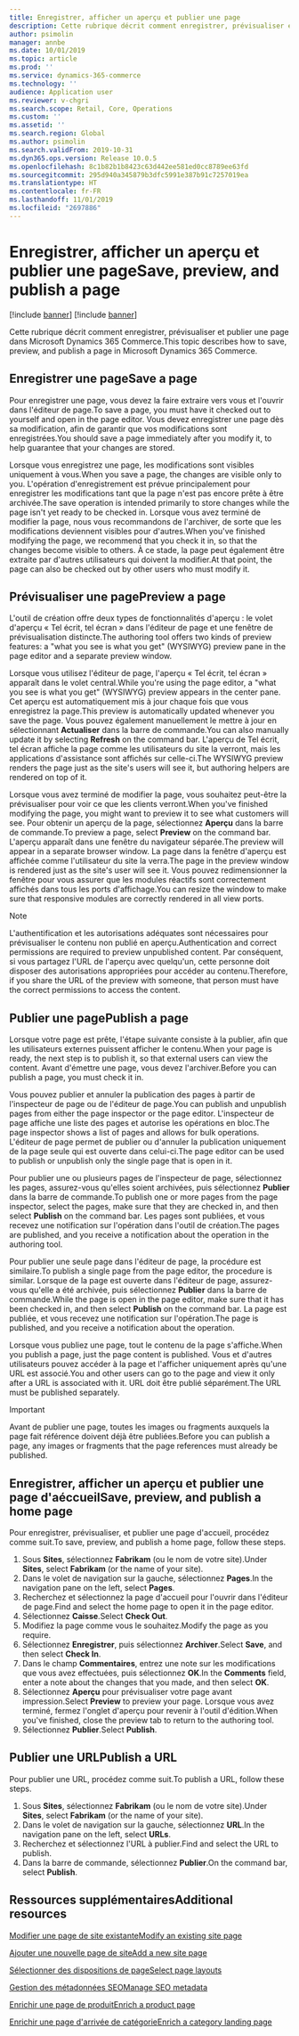 ```yaml
---
title: Enregistrer, afficher un aperçu et publier une page
description: Cette rubrique décrit comment enregistrer, prévisualiser et publier une page dans Microsoft Dynamics 365 Commerce.
author: psimolin
manager: annbe
ms.date: 10/01/2019
ms.topic: article
ms.prod: ''
ms.service: dynamics-365-commerce
ms.technology: ''
audience: Application user
ms.reviewer: v-chgri
ms.search.scope: Retail, Core, Operations
ms.custom: ''
ms.assetid: ''
ms.search.region: Global
ms.author: psimolin
ms.search.validFrom: 2019-10-31
ms.dyn365.ops.version: Release 10.0.5
ms.openlocfilehash: 8c1b82b1b8423c63d442ee581ed0cc8789ee63fd
ms.sourcegitcommit: 295d940a345879b3dfc5991e387b91c7257019ea
ms.translationtype: HT
ms.contentlocale: fr-FR
ms.lasthandoff: 11/01/2019
ms.locfileid: "2697886"
---
```

# <a name="save-preview-and-publish-a-page"></a><span data-ttu-id="de256-103">Enregistrer, afficher un aperçu et publier une page</span><span class="sxs-lookup"><span data-stu-id="de256-103">Save, preview, and publish a page</span></span>

[!include [banner](includes/preview-banner.md)]
[!include [banner](includes/banner.md)]

<span data-ttu-id="de256-104">Cette rubrique décrit comment enregistrer, prévisualiser et publier une page dans Microsoft Dynamics 365 Commerce.</span><span class="sxs-lookup"><span data-stu-id="de256-104">This topic describes how to save, preview, and publish a page in Microsoft Dynamics 365 Commerce.</span></span>

## <a name="save-a-page"></a><span data-ttu-id="de256-105">Enregistrer une page</span><span class="sxs-lookup"><span data-stu-id="de256-105">Save a page</span></span>

<span data-ttu-id="de256-106">Pour enregistrer une page, vous devez la faire extraire vers vous et l'ouvrir dans l'éditeur de page.</span><span class="sxs-lookup"><span data-stu-id="de256-106">To save a page, you must have it checked out to yourself and open in the page editor.</span></span> <span data-ttu-id="de256-107">Vous devez enregistrer une page dès sa modification, afin de garantir que vos modifications sont enregistrées.</span><span class="sxs-lookup"><span data-stu-id="de256-107">You should save a page immediately after you modify it, to help guarantee that your changes are stored.</span></span>

<span data-ttu-id="de256-108">Lorsque vous enregistrez une page, les modifications sont visibles uniquement à vous.</span><span class="sxs-lookup"><span data-stu-id="de256-108">When you save a page, the changes are visible only to you.</span></span> <span data-ttu-id="de256-109">L'opération d'enregistrement est prévue principalement pour enregistrer les modifications tant que la page n'est pas encore prête à être archivée.</span><span class="sxs-lookup"><span data-stu-id="de256-109">The save operation is intended primarily to store changes while the page isn't yet ready to be checked in.</span></span> <span data-ttu-id="de256-110">Lorsque vous avez terminé de modifier la page, nous vous recommandons de l'archiver, de sorte que les modifications deviennent visibles pour d'autres.</span><span class="sxs-lookup"><span data-stu-id="de256-110">When you've finished modifying the page, we recommend that you check it in, so that the changes become visible to others.</span></span> <span data-ttu-id="de256-111">À ce stade, la page peut également être extraite par d'autres utilisateurs qui doivent la modifier.</span><span class="sxs-lookup"><span data-stu-id="de256-111">At that point, the page can also be checked out by other users who must modify it.</span></span>

## <a name="preview-a-page"></a><span data-ttu-id="de256-112">Prévisualiser une page</span><span class="sxs-lookup"><span data-stu-id="de256-112">Preview a page</span></span>

<span data-ttu-id="de256-113">L'outil de création offre deux types de fonctionnalités d'aperçu : le volet d'aperçu « Tel écrit, tel écran » dans l'éditeur de page et une fenêtre de prévisualisation distincte.</span><span class="sxs-lookup"><span data-stu-id="de256-113">The authoring tool offers two kinds of preview features: a "what you see is what you get" (WYSIWYG) preview pane in the page editor and a separate preview window.</span></span>

<span data-ttu-id="de256-114">Lorsque vous utilisez l'éditeur de page, l'aperçu « Tel écrit, tel écran » apparaît dans le volet central.</span><span class="sxs-lookup"><span data-stu-id="de256-114">While you're using the page editor, a "what you see is what you get" (WYSIWYG) preview appears in the center pane.</span></span> <span data-ttu-id="de256-115">Cet aperçu est automatiquement mis à jour chaque fois que vous enregistrez la page.</span><span class="sxs-lookup"><span data-stu-id="de256-115">This preview is automatically updated whenever you save the page.</span></span> <span data-ttu-id="de256-116">Vous pouvez également manuellement le mettre à jour en sélectionnant **Actualiser** dans la barre de commande.</span><span class="sxs-lookup"><span data-stu-id="de256-116">You can also manually update it by selecting **Refresh** on the command bar.</span></span> <span data-ttu-id="de256-117">L'aperçu de Tel écrit, tel écran affiche la page comme les utilisateurs du site la verront, mais les applications d'assistance sont affichés sur celle-ci.</span><span class="sxs-lookup"><span data-stu-id="de256-117">The WYSIWYG preview renders the page just as the site's users will see it, but authoring helpers are rendered on top of it.</span></span>

<span data-ttu-id="de256-118">Lorsque vous avez terminé de modifier la page, vous souhaitez peut-être la prévisualiser pour voir ce que les clients verront.</span><span class="sxs-lookup"><span data-stu-id="de256-118">When you've finished modifying the page, you might want to preview it to see what customers will see.</span></span> <span data-ttu-id="de256-119">Pour obtenir un aperçu de la page, sélectionnez **Aperçu** dans la barre de commande.</span><span class="sxs-lookup"><span data-stu-id="de256-119">To preview a page, select **Preview** on the command bar.</span></span> <span data-ttu-id="de256-120">L'aperçu apparaît dans une fenêtre du navigateur séparée.</span><span class="sxs-lookup"><span data-stu-id="de256-120">The preview will appear in a separate browser window.</span></span> <span data-ttu-id="de256-121">La page dans la fenêtre d'aperçu est affichée comme l'utilisateur du site la verra.</span><span class="sxs-lookup"><span data-stu-id="de256-121">The page in the preview window is rendered just as the site's user will see it.</span></span> <span data-ttu-id="de256-122">Vous pouvez redimensionner la fenêtre pour vous assurer que les modules réactifs sont correctement affichés dans tous les ports d'affichage.</span><span class="sxs-lookup"><span data-stu-id="de256-122">You can resize the window to make sure that responsive modules are correctly rendered in all view ports.</span></span>

> [!NOTE]
> <span data-ttu-id="de256-123">L'authentification et les autorisations adéquates sont nécessaires pour prévisualiser le contenu non publié en aperçu.</span><span class="sxs-lookup"><span data-stu-id="de256-123">Authentication and correct permissions are required to preview unpublished content.</span></span> <span data-ttu-id="de256-124">Par conséquent, si vous partagez l'URL de l'aperçu avec quelqu'un, cette personne doit disposer des autorisations appropriées pour accéder au contenu.</span><span class="sxs-lookup"><span data-stu-id="de256-124">Therefore, if you share the URL of the preview with someone, that person must have the correct permissions to access the content.</span></span>

## <a name="publish-a-page"></a><span data-ttu-id="de256-125">Publier une page</span><span class="sxs-lookup"><span data-stu-id="de256-125">Publish a page</span></span>

<span data-ttu-id="de256-126">Lorsque votre page est prête, l'étape suivante consiste à la publier, afin que les utilisateurs externes puissent afficher le contenu.</span><span class="sxs-lookup"><span data-stu-id="de256-126">When your page is ready, the next step is to publish it, so that external users can view the content.</span></span> <span data-ttu-id="de256-127">Avant d'émettre une page, vous devez l'archiver.</span><span class="sxs-lookup"><span data-stu-id="de256-127">Before you can publish a page, you must check it in.</span></span>

<span data-ttu-id="de256-128">Vous pouvez publier et annuler la publication des pages à partir de l'inspecteur de page ou de l'éditeur de page.</span><span class="sxs-lookup"><span data-stu-id="de256-128">You can publish and unpublish pages from either the page inspector or the page editor.</span></span> <span data-ttu-id="de256-129">L'inspecteur de page affiche une liste des pages et autorise les opérations en bloc.</span><span class="sxs-lookup"><span data-stu-id="de256-129">The page inspector shows a list of pages and allows for bulk operations.</span></span> <span data-ttu-id="de256-130">L'éditeur de page permet de publier ou d'annuler la publication uniquement de la page seule qui est ouverte dans celui-ci.</span><span class="sxs-lookup"><span data-stu-id="de256-130">The page editor can be used to publish or unpublish only the single page that is open in it.</span></span>

<span data-ttu-id="de256-131">Pour publier une ou plusieurs pages de l'inspecteur de page, sélectionnez les pages, assurez-vous qu'elles soient archivées, puis sélectionnez **Publier** dans la barre de commande.</span><span class="sxs-lookup"><span data-stu-id="de256-131">To publish one or more pages from the page inspector, select the pages, make sure that they are checked in, and then select **Publish** on the command bar.</span></span> <span data-ttu-id="de256-132">Les pages sont publiées, et vous recevez une notification sur l'opération dans l'outil de création.</span><span class="sxs-lookup"><span data-stu-id="de256-132">The pages are published, and you receive a notification about the operation in the authoring tool.</span></span>

<span data-ttu-id="de256-133">Pour publier une seule page dans l'éditeur de page, la procédure est similaire.</span><span class="sxs-lookup"><span data-stu-id="de256-133">To publish a single page from the page editor, the procedure is similar.</span></span> <span data-ttu-id="de256-134">Lorsque de la page est ouverte dans l'éditeur de page, assurez-vous qu'elle a été archivée, puis sélectionnez **Publier** dans la barre de commande.</span><span class="sxs-lookup"><span data-stu-id="de256-134">While the page is open in the page editor, make sure that it has been checked in, and then select **Publish** on the command bar.</span></span> <span data-ttu-id="de256-135">La page est publiée, et vous recevez une notification sur l'opération.</span><span class="sxs-lookup"><span data-stu-id="de256-135">The page is published, and you receive a notification about the operation.</span></span>

<span data-ttu-id="de256-136">Lorsque vous publiez une page, tout le contenu de la page s'affiche.</span><span class="sxs-lookup"><span data-stu-id="de256-136">When you publish a page, just the page content is published.</span></span> <span data-ttu-id="de256-137">Vous et d'autres utilisateurs pouvez accéder à la page et l'afficher uniquement après qu'une URL est associé.</span><span class="sxs-lookup"><span data-stu-id="de256-137">You and other users can go to the page and view it only after a URL is associated with it.</span></span> <span data-ttu-id="de256-138">URL doit être publié séparément.</span><span class="sxs-lookup"><span data-stu-id="de256-138">The URL must be published separately.</span></span>

> [!IMPORTANT]
> <span data-ttu-id="de256-139">Avant de publier une page, toutes les images ou fragments auxquels la page fait référence doivent déjà être publiées.</span><span class="sxs-lookup"><span data-stu-id="de256-139">Before you can publish a page, any images or fragments that the page references must already be published.</span></span>

## <a name="save-preview-and-publish-a-home-page"></a><span data-ttu-id="de256-140">Enregistrer, afficher un aperçu et publier une page d'aéccueil</span><span class="sxs-lookup"><span data-stu-id="de256-140">Save, preview, and publish a home page</span></span>

<span data-ttu-id="de256-141">Pour enregistrer, prévisualiser, et publier une page d'accueil, procédez comme suit.</span><span class="sxs-lookup"><span data-stu-id="de256-141">To save, preview, and publish a home page, follow these steps.</span></span>

1. <span data-ttu-id="de256-142">Sous **Sites**, sélectionnez **Fabrikam** (ou le nom de votre site).</span><span class="sxs-lookup"><span data-stu-id="de256-142">Under **Sites**, select **Fabrikam** (or the name of your site).</span></span>
1. <span data-ttu-id="de256-143">Dans le volet de navigation sur la gauche, sélectionnez **Pages**.</span><span class="sxs-lookup"><span data-stu-id="de256-143">In the navigation pane on the left, select **Pages**.</span></span>
1. <span data-ttu-id="de256-144">Recherchez et sélectionnez la page d'accueil pour l'ouvrir dans l'éditeur de page.</span><span class="sxs-lookup"><span data-stu-id="de256-144">Find and select the home page to open it in the page editor.</span></span>
1. <span data-ttu-id="de256-145">Sélectionnez **Caisse**.</span><span class="sxs-lookup"><span data-stu-id="de256-145">Select **Check Out**.</span></span>
1. <span data-ttu-id="de256-146">Modifiez la page comme vous le souhaitez.</span><span class="sxs-lookup"><span data-stu-id="de256-146">Modify the page as you require.</span></span>
1. <span data-ttu-id="de256-147">Sélectionnez **Enregistrer**, puis sélectionnez **Archiver**.</span><span class="sxs-lookup"><span data-stu-id="de256-147">Select **Save**, and then select **Check In**.</span></span>
1. <span data-ttu-id="de256-148">Dans le champ **Commentaires**, entrez une note sur les modifications que vous avez effectuées, puis sélectionnez **OK**.</span><span class="sxs-lookup"><span data-stu-id="de256-148">In the **Comments** field, enter a note about the changes that you made, and then select **OK**.</span></span>
1. <span data-ttu-id="de256-149">Sélectionnez **Aperçu** pour prévisualiser votre page avant impression.</span><span class="sxs-lookup"><span data-stu-id="de256-149">Select **Preview** to preview your page.</span></span> <span data-ttu-id="de256-150">Lorsque vous avez terminé, fermez l'onglet d'aperçu pour revenir à l'outil d'édition.</span><span class="sxs-lookup"><span data-stu-id="de256-150">When you've finished, close the preview tab to return to the authoring tool.</span></span>
1. <span data-ttu-id="de256-151">Sélectionnez **Publier**.</span><span class="sxs-lookup"><span data-stu-id="de256-151">Select **Publish**.</span></span>

## <a name="publish-a-url"></a><span data-ttu-id="de256-152">Publier une URL</span><span class="sxs-lookup"><span data-stu-id="de256-152">Publish a URL</span></span>

<span data-ttu-id="de256-153">Pour publier une URL, procédez comme suit.</span><span class="sxs-lookup"><span data-stu-id="de256-153">To publish a URL, follow these steps.</span></span>

1. <span data-ttu-id="de256-154">Sous **Sites**, sélectionnez **Fabrikam** (ou le nom de votre site).</span><span class="sxs-lookup"><span data-stu-id="de256-154">Under **Sites**, select **Fabrikam** (or the name of your site).</span></span>
1. <span data-ttu-id="de256-155">Dans le volet de navigation sur la gauche, sélectionnez **URL**.</span><span class="sxs-lookup"><span data-stu-id="de256-155">In the navigation pane on the left, select **URLs**.</span></span>
1. <span data-ttu-id="de256-156">Recherchez et sélectionnez l'URL à publier.</span><span class="sxs-lookup"><span data-stu-id="de256-156">Find and select the URL to publish.</span></span>
1. <span data-ttu-id="de256-157">Dans la barre de commande, sélectionnez **Publier**.</span><span class="sxs-lookup"><span data-stu-id="de256-157">On the command bar, select **Publish**.</span></span>

## <a name="additional-resources"></a><span data-ttu-id="de256-158">Ressources supplémentaires</span><span class="sxs-lookup"><span data-stu-id="de256-158">Additional resources</span></span>

[<span data-ttu-id="de256-159">Modifier une page de site existante</span><span class="sxs-lookup"><span data-stu-id="de256-159">Modify an existing site page</span></span>](modify-existing-page.md)

[<span data-ttu-id="de256-160">Ajouter une nouvelle page de site</span><span class="sxs-lookup"><span data-stu-id="de256-160">Add a new site page</span></span>](add-new-page.md)

[<span data-ttu-id="de256-161">Sélectionner des dispositions de page</span><span class="sxs-lookup"><span data-stu-id="de256-161">Select page layouts</span></span>](select-page-layouts.md)

[<span data-ttu-id="de256-162">Gestion des métadonnées SEO</span><span class="sxs-lookup"><span data-stu-id="de256-162">Manage SEO metadata</span></span>](manage-seo-metadata.md)

[<span data-ttu-id="de256-163">Enrichir une page de produit</span><span class="sxs-lookup"><span data-stu-id="de256-163">Enrich a product page</span></span>](enrich-product-page.md)

[<span data-ttu-id="de256-164">Enrichir une page d'arrivée de catégorie</span><span class="sxs-lookup"><span data-stu-id="de256-164">Enrich a category landing page</span></span>](enrich-category-page.md)

